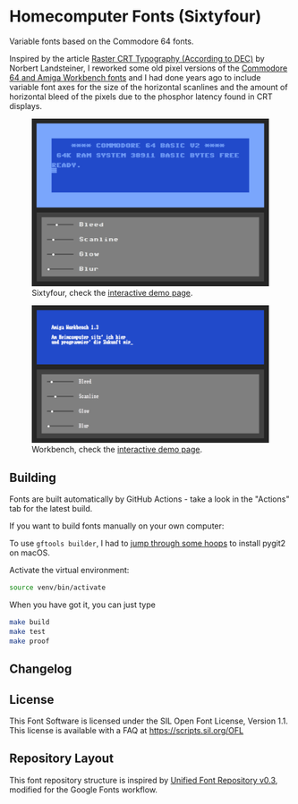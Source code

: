 # Homecomputer Fonts (Sixtyfour)

Variable fonts based on the Commodore 64 fonts.

Inspired by the article [Raster CRT Typography (According to DEC)](https://www.masswerk.at/nowgobang/2019/dec-crt-typography) by Norbert Landsteiner, I reworked some old pixel versions of the [Commodore 64 and Amiga Workbench fonts](https://github.com/jenskutilek/homecomputer-fonts) and I had done years ago to include variable font axes for the size of the horizontal scanlines and the amount of horizontal bleed of the pixels due to the phosphor latency found in CRT displays.

<figure>
	<img src="documentation/images/64.png">
	<figcaption>Sixtyfour, check the <a href="https://jenskutilek.github.io/homecomputer-fonts/demo-sixtyfour.html">interactive demo page</a>.</figcaption>
</figure>

<figure>
	<img src="documentation/images/wb.png">
	<figcaption>Workbench, check the <a href="https://jenskutilek.github.io/homecomputer-fonts/demo-workbench.html">interactive demo page</a>.</figcaption>
</figure>


## Building

Fonts are built automatically by GitHub Actions - take a look in the "Actions" tab for the latest build.

If you want to build fonts manually on your own computer:

To use `gftools builder`, I had to [jump through some hoops](https://www.pygit2.org/install.html#libgit2-within-a-virtual-environment) to install pygit2 on macOS.

Activate the virtual environment:

```bash
source venv/bin/activate
```

When you have got it, you can just type

```bash
make build
make test
make proof
```

## Changelog

## License

This Font Software is licensed under the SIL Open Font License, Version 1.1.
This license is available with a FAQ at
https://scripts.sil.org/OFL

## Repository Layout

This font repository structure is inspired by [Unified Font Repository v0.3](https://github.com/unified-font-repository/Unified-Font-Repository), modified for the Google Fonts workflow.
